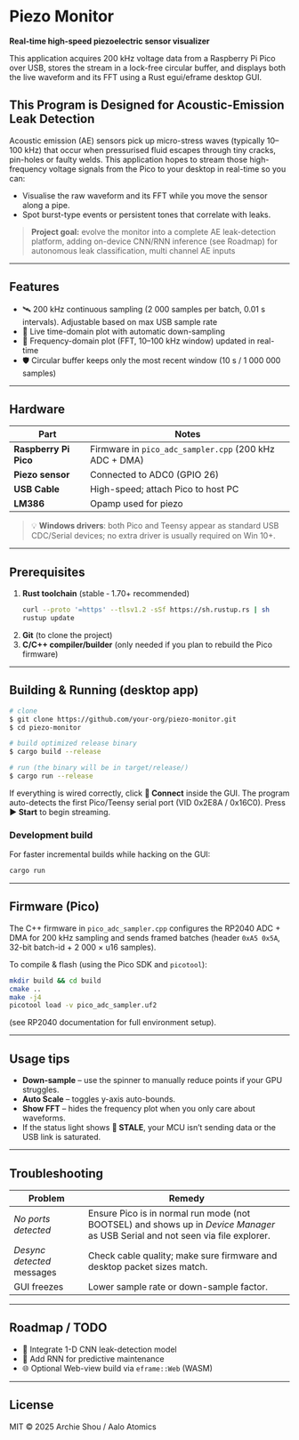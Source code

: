 # Piezo Monitor

**Real-time high-speed piezoelectric sensor visualizer**

This application acquires 200 kHz voltage data from a Raspberry Pi Pico over USB, stores the stream in a lock-free circular buffer, and displays both the live waveform and its FFT using a Rust egui/eframe desktop GUI. 

## This Program is Designed for Acoustic-Emission Leak Detection

Acoustic emission (AE) sensors pick up micro-stress waves (typically 10–100 kHz) that occur when pressurised fluid escapes through tiny cracks, pin-holes or faulty welds. This application hopes to stream those high-frequency voltage signals from the Pico to your desktop in real-time so you can:

* Visualise the raw waveform and its FFT while you move the sensor along a pipe.
* Spot burst-type events or persistent tones that correlate with leaks.

> **Project goal:** evolve the monitor into a complete AE leak-detection platform, adding on-device CNN/RNN inference (see Roadmap) for autonomous leak classification, multi channel AE inputs

---

## Features

* 🛰️  200 kHz continuous sampling (2 000 samples per batch, 0.01 s intervals). Adjustable based on max USB sample rate
* 🔵 Live time-domain plot with automatic down-sampling
* 🔴 Frequency-domain plot (FFT, 10–100 kHz window) updated in real-time
* 🛡️  Circular buffer keeps only the most recent window (10 s / 1 000 000 samples)

---

## Hardware

| Part | Notes |
|------|-------|
| **Raspberry Pi Pico** | Firmware in `pico_adc_sampler.cpp` (200 kHz ADC + DMA) |
| **Piezo sensor** | Connected to ADC0 (GPIO 26) |
| **USB Cable** | High-speed; attach Pico to host PC |
| **LM386** | Opamp used for piezo |

> 💡 **Windows drivers**: both Pico and Teensy appear as standard USB CDC/Serial devices; no extra driver is usually required on Win 10+.

---

## Prerequisites

1. **Rust toolchain** (stable ‑ 1.70+ recommended)
   ```bash
   curl --proto '=https' --tlsv1.2 -sSf https://sh.rustup.rs | sh
   rustup update
   ```
2. **Git** (to clone the project)
3. **C/C++ compiler/builder** (only needed if you plan to rebuild the Pico firmware)

---

## Building & Running (desktop app)

```bash
# clone
$ git clone https://github.com/your-org/piezo-monitor.git
$ cd piezo-monitor

# build optimized release binary
$ cargo build --release

# run (the binary will be in target/release/)
$ cargo run --release
```

If everything is wired correctly, click **🔌 Connect** inside the GUI. The program auto-detects the first Pico/Teensy serial port (VID 0x2E8A / 0x16C0). Press **▶️ Start** to begin streaming.

### Development build

For faster incremental builds while hacking on the GUI:
```bash
cargo run
```

---

## Firmware (Pico)

The C++ firmware in `pico_adc_sampler.cpp` configures the RP2040 ADC + DMA for 200 kHz sampling and sends framed batches (header `0xA5 0x5A`, 32-bit batch-id + 2 000 × u16 samples).

To compile & flash (using the Pico SDK and `picotool`):
```bash
mkdir build && cd build
cmake ..
make -j4
picotool load -v pico_adc_sampler.uf2
```
(see RP2040 documentation for full environment setup).

---

## Usage tips

* **Down-sample** – use the spinner to manually reduce points if your GPU struggles.
* **Auto Scale** – toggles y-axis auto-bounds.
* **Show FFT** – hides the frequency plot when you only care about waveforms.
* If the status light shows **🔴 STALE**, your MCU isn’t sending data or the USB link is saturated.

---

## Troubleshooting

| Problem | Remedy |
|---------|--------|
| *No ports detected* | Ensure Pico is in normal run mode (not BOOTSEL) and shows up in *Device Manager* as USB Serial and not seen via file explorer. |
| *Desync detected* messages | Check cable quality; make sure firmware and desktop packet sizes match. |
| GUI freezes | Lower sample rate or down-sample factor. |

---

## Roadmap / TODO

* 🧠 Integrate 1-D CNN leak-detection model
* 🔁 Add RNN for predictive maintenance
* 🌐 Optional Web-view build via `eframe::Web` (WASM)

---

## License

MIT © 2025 Archie Shou / Aalo Atomics 